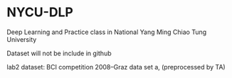 # NYCU-DLP
Deep Learning and Practice class in National Yang Ming Chiao Tung University

Dataset will not be include in github

lab2 dataset: BCI competition 2008–Graz data set a, (preprocessed by TA)